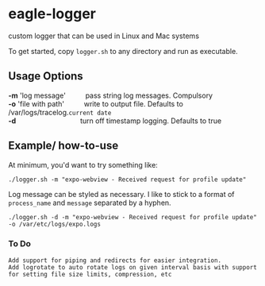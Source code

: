 # eagle-logger
custom logger that can be used in Linux and Mac systems

To get started, copy ```logger.sh``` to any directory and run as executable.

## Usage Options
**-m** 'log message' &emsp; &emsp; pass string log messages. Compulsory<br />
**-o** 'file with path' &emsp; &emsp; write to output file. Defaults to /var/logs/tracelog.```current date``` <br />
**-d** 			  &emsp; &emsp; &emsp;  &emsp; &emsp;  &emsp;  &emsp; turn off timestamp logging. Defaults to true<br />

## Example/ how-to-use
At minimum, you'd want to try something like:
```
./logger.sh -m "expo-webview - Received request for profile update"
```
Log message can be styled as necessary. I like to stick to a format of ```process_name``` and ```message``` separated by a hyphen.
<br />
```
./logger.sh -d -m "expo-webview - Received request for profile update" -o /var/etc/logs/expo.logs
```

### To Do
```
Add support for piping and redirects for easier integration.
Add logrotate to auto rotate logs on given interval basis with support for setting file size limits, compression, etc
```
